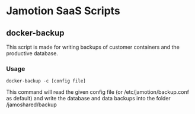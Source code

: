 Jamotion SaaS Scripts
=====================

docker-backup
-------------

This script is made for writing backups of customer containers and the productive database.

### Usage

    docker-backup -c [config file]
    
This command will read the given config file (or /etc/jamotion/backup.conf as default) and write the database and data backups into the folder /jamoshared/backup

